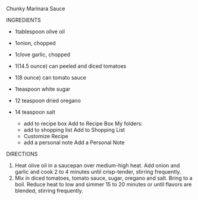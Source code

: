  Chunky Marinara Sauce


INGREDIENTS
- 1tablespoon olive oil
- 1onion, chopped
- 1clove garlic, chopped
- 1(14.5 ounce) can peeled and diced tomatoes
- 1(8 ounce) can tomato sauce
- 1teaspoon white sugar
- 12 teaspoon dried oregano
- 14 teaspoon salt

    * add to recipe box Add to Recipe Box
      My folders:
    * add to shopping list Add to Shopping List
    * Customize Recipe
    * add a personal note Add a Personal Note

DIRECTIONS

   1. Heat olive oil in a saucepan over medium-high heat. Add onion and garlic and cook 2 to 4 minutes until crisp-tender, stirring frequently.
   2. Mix in diced tomatoes, tomato sauce, sugar, oregano and salt. Bring to a boil. Reduce heat to low and simmer 15 to 20 minutes or until flavors are blended, stirring frequently.
